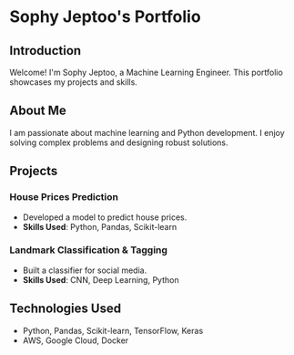 # Sophy Jeptoo's Portfolio

## Introduction
Welcome! I'm Sophy Jeptoo, a Machine Learning Engineer. This portfolio showcases my projects and skills.

## About Me
I am passionate about machine learning and Python development. I enjoy solving complex problems and designing robust solutions.

## Projects
### House Prices Prediction
- Developed a model to predict house prices.
- **Skills Used**: Python, Pandas, Scikit-learn

### Landmark Classification & Tagging
- Built a classifier for social media.
- **Skills Used**: CNN, Deep Learning, Python

## Technologies Used
- Python, Pandas, Scikit-learn, TensorFlow, Keras
- AWS, Google Cloud, Docker
